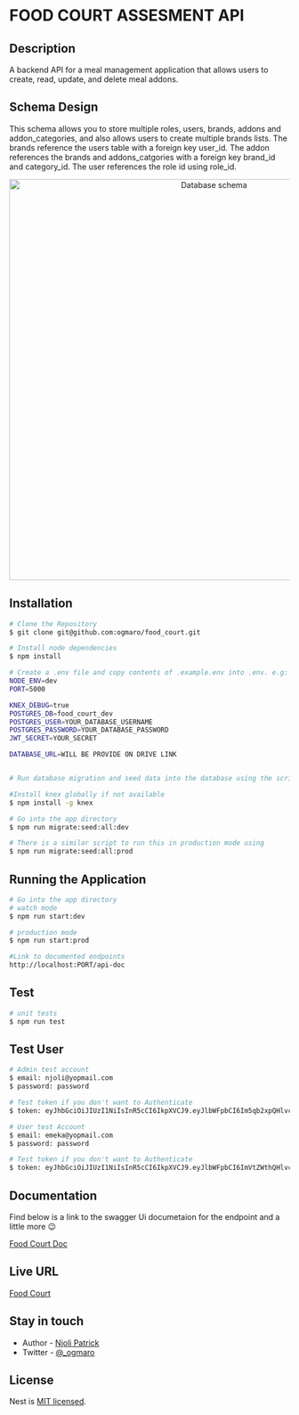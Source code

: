 # FOOD COURT ASSESMENT API
## Description
A backend API for a meal management application that allows users to create, read, update, and delete
meal addons.

## Schema Design
This schema allows you to store multiple roles, users, brands, addons and addon_categories, and also
allows users to create multiple brands lists. The brands reference the users table with a foreign key
user_id. The addon references the brands and addons_catgories with a foreign key brand_id and
category_id. The user references the role id using role_id.
<p align="center">
 <a href="https://ibb.co/yhZN3sG"><img src="https://i.ibb.co/HNbKJg1/schema.png" alt="Database schema" border="0" width="720"/></a>
</p>


## Installation 

```bash
# Clone the Repository
$ git clone git@github.com:ogmaro/food_court.git

# Install node dependencies
$ npm install

# Create a .env file and copy contents of .example.env into .env. e.g:
NODE_ENV=dev 
PORT=5000

KNEX_DEBUG=true
POSTGRES_DB=food_court_dev
POSTGRES_USER=YOUR_DATABASE_USERNAME
POSTGRES_PASSWORD=YOUR_DATABASE_PASSWORD
JWT_SECRET=YOUR_SECRET

DATABASE_URL=WILL BE PROVIDE ON DRIVE LINK


# Run database migration and seed data into the database using the script command

#Install knex globally if not available
$ npm install -g knex

# Go into the app directory
$ npm run migrate:seed:all:dev

# There is a similar script to run this in production mode using 
$ npm run migrate:seed:all:prod

```

## Running the Application

```bash
# Go into the app directory
# watch mode
$ npm run start:dev

# production mode
$ npm run start:prod

#Link to documented endpoints
http://localhost:PORT/api-doc
```

## Test

```bash
# unit tests
$ npm run test

```

## Test User
```bash
# Admin test account 
$ email: njoli@yopmail.com
$ password: password

# Test token if you don't want to Authenticate
$ token: eyJhbGciOiJIUzI1NiIsInR5cCI6IkpXVCJ9.eyJlbWFpbCI6Im5qb2xpQHlvcG1haWwuY29tIiwic3ViIjoyLCJpYXQiOjE2NzMyOTQ4NzEsImV4cCI6MTY3Mzg5OTY3MX0.lWEvA3O7rIJPgGOqg9Hjo__jq6l94tt6JcpAyrEeFZc

# User test Account
$ email: emeka@yopmail.com
$ password: password

# Test token if you don't want to Authenticate
$ token: eyJhbGciOiJIUzI1NiIsInR5cCI6IkpXVCJ9.eyJlbWFpbCI6ImVtZWthQHlvcG1haWwuY29tIiwic3ViIjozLCJpYXQiOjE2NzMyOTUwNDIsImV4cCI6MTY3Mzg5OTg0Mn0.JfPDBGw83lTG_CBY4EqueHundng3Kg0kw-KezWrspMQ
```

## Documentation
Find below is a link to the swagger Ui documetaion for the endpoint and a little more :wink:

[Food Court Doc](https://food-court-app.onrender.com/api-doc)

## Live URL
[Food Court](https://food-court-app.onrender.com/)
## Stay in touch

- Author - [Njoli Patrick](https://www.linkedin.com/in/ogmaro/)
- Twitter - [@_ogmaro](https://twitter.com/_ogmaro)

## License

Nest is [MIT licensed](LICENSE).
